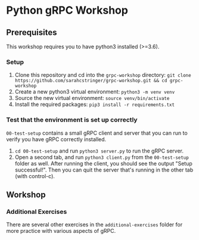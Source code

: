 # Python gRPC Workshop

## Prerequisites

This workshop requires you to have python3 installed (>=3.6).

### Setup

1. Clone this repository and cd into the `grpc-workshop` directory: `git clone https://github.com/sarahcstringer/grpc-workshop.git && cd grpc-workshop`
2. Create a new python3 virtual environment: `python3 -m venv venv`
3. Source the new virtual environment: `source venv/bin/activate`
4. Install the required packages: `pip3 install -r requirements.txt`

### Test that the environment is set up correctly

`00-test-setup` contains a small gRPC client and server that you can run to verify you have gRPC correctly installed.

1. `cd 00-test-setup` and run `python3 server.py` to run the gRPC server.
2. Open a second tab, and run `python3 client.py` from the `00-test-setup` folder as well. After running the client, you should see the output "Setup successful!".
Then you can quit the server that's running in the other tab (with control-c).

## Workshop

### Additional Exercises

There are several other exercises in the `additional-exercises` folder for more practice with various aspects of gRPC.
